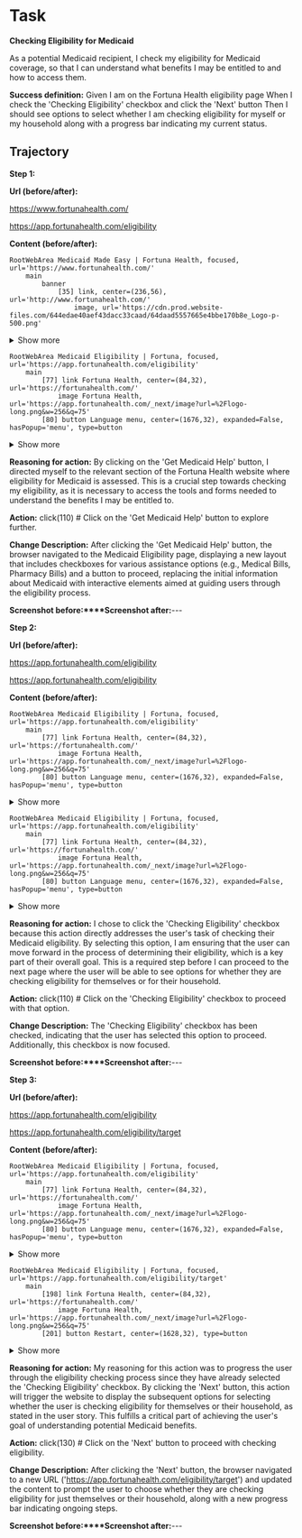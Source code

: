 # Task

**Checking Eligibility for Medicaid**

As a potential Medicaid recipient,
I check my eligibility for Medicaid coverage,
so that I can understand what benefits I may be entitled to and how to access them.

**Success definition:** Given I am on the Fortuna Health eligibility page
When I check the 'Checking Eligibility' checkbox and click the 'Next' button
Then I should see options to select whether I am checking eligibility for myself or my household along with a progress bar indicating my current status.

## Trajectory

**Step 1:**

**Url (before/after):** 

https://www.fortunahealth.com/

https://app.fortunahealth.com/eligibility

**Content (before/after):** 

```
RootWebArea Medicaid Made Easy | Fortuna Health, focused, url='https://www.fortunahealth.com/'
	main
		banner
			[35] link, center=(236,56), url='http://www.fortunahealth.com/'
				image, url='https://cdn.prod.website-files.com/644edae40aef43dacc33caad/64daad5557665e4bbe170b8e_Logo-p-500.png'
```
<details><summary>Show more</summary>

```
			navigation
				[39] link Health Plans, center=(400,56), url='https://www.fortunahealth.com/health-plans'
				[40] link Providers, center=(511,56), url='https://www.fortunahealth.com/providers'
				[41] link Resources, center=(614,56), url='https://www.fortunahealth.com/resources'
			[46] link Login, center=(1608,56), url='https://app.fortunahealth.com/login'
			[47] link Sign up, center=(1741,56), url='https://app.fortunahealth.com/signup'
		heading Medicaid made easy
		StaticText Navigating Medicaid for consumers is always fast, simple, and digital with Fortuna.
		[110] link Get Medicaid Help, center=(841,671), url='https://app.fortunahealth.com/eligibility'
		[111] button Partner with Us, center=(1093,671), expanded=False, hasPopup='dialog'
		image, url='https://cdn.prod.website-files.com/644edae40aef43dacc33caad/6778829bc747dcc5e6de3444_Search%20Heart.svg'
		image, url='https://cdn.prod.website-files.com/644edae40aef43dacc33caad/677882cc77d43b89f399fa45_Stethoscope.svg'
		image, url='https://cdn.prod.website-files.com/644edae40aef43dacc33caad/67788217981c4d87afc53f1f_Cell%20Phone.svg'
		image, url='https://cdn.prod.website-files.com/644edae40aef43dacc33caad/67797a9e2927787791bd1141_Woman-Notifications.svg'
		heading Eligibility checks in as little as 30 seconds
		StaticText No complicated forms and sign ups - just a fast screening for government coverage.
		SvgRoot
			group 0 sec
		heading Fast enrollment and renewal
		StaticText Smart, guided enrollment and renewal for the right Medicaid programs.
		heading Never miss an action
		StaticText Always up-to-date on enrollment status with notifications for every important admin action.
		heading Outstanding results and outcomes
		StaticText We meet Medicaid consumers where they are - regardless of circumstances and barriers to coverage.
		image, url='https://cdn.prod.website-files.com/644edae40aef43dacc33caad/6722bc12332b6097debf2ea1_material-symbols_dashboard-outline.png'
		heading 5x faster Medicaid experience
		paragraph
			StaticText Consumers deserve a simple Medicaid experience. Fortuna’s dynamic enrollment by state, program, and household situation speeds up time-to-enrollment.
		image, url='https://cdn.prod.website-files.com/644edae40aef43dacc33caad/6722bc1280a58bcfbb92ca04_cuida_radar-outline.png'
		heading 15% increase in renewal rates
		paragraph
			StaticText Fortuna’s personalized engagement, custom tool tips, and guided, end-to-end process makes renewals easier. 52% of users completing their actions the same day.
		image, url='https://cdn.prod.website-files.com/644edae40aef43dacc33caad/6722bc1260a82653f46bbd60_stash_wand-light.png'
		heading Closed loop reporting with full visibility
		paragraph
			StaticText See the whole picture. Fortuna’s reporting gives partners comprehensive data the entire eligibility, enrollment, and renewal funnel.
		image, url='https://cdn.prod.website-files.com/644edae40aef43dacc33caad/6722bc12cbb0d44ab32291fc_mynaui_click.png'
		heading 95% application approval
		paragraph
			StaticText Every application counts. With Fortuna’s 24/7 support, virtual mailbox, and multilingual assistance, even the most complex enrollments and renewals are handled from start to finish.
		heading Why consumers love Fortuna
		StaticText No more paper Medicaid forms, long call wait times, and lost recertification notices.
		image, url='https://cdn.prod.website-files.com/644edae40aef43dacc33caad/65f4a1834e092775d87167af_Pixel%207.svg'
		image, url='https://cdn.prod.website-files.com/644edae40aef43dacc33caad/6779778dc3156ee8fe96182a_Digital.svg'
		heading Simple, fast, digital experience
		StaticText Tailored to consumer situations
		image, url='https://cdn.prod.website-files.com/644edae40aef43dacc33caad/65f4a1834e092775d87167af_Pixel%207.svg'
		image, url='https://cdn.prod.website-files.com/644edae40aef43dacc33caad/6779780669f3a0277518e741_Language.svg'
		heading Multilingual live navigation
		StaticText Available 24/7 for consumers
		image, url='https://cdn.prod.website-files.com/644edae40aef43dacc33caad/65f4a1834e092775d87167af_Pixel%207.svg'
		image, url='https://cdn.prod.website-files.com/644edae40aef43dacc33caad/67797888ca2758e3a277dc9b_Notifications.svg'
		heading Stay up-to-date
		StaticText With communications and actions - handled by Fortuna
		heading Still have questions?
		StaticText Medicaid and state-sponsored health insurance can be confusing so we’ve tried in plain language to answer common questions.
		heading What is the difference between Medicare and Medicaid ?
		StaticText Medicare is health insurance that generally covers people aged 65+. Medicaid covers people of all ages if you make below a certain income or face hardship based on other circumstances like disability.
		StaticText Fortuna focuses on Medicaid. If you need Medicare support, we can help you dual-enroll.
		heading Can I use Fortuna to renew Medicaid coverage?
		StaticText Yes. We make it easy to renew on Medicaid.
		StaticText With a dedicated, licensed navigator and our automations, never miss a Medicaid-related notification from the state or county.
		heading Why apply through Fortuna Health?ﾠ
		StaticText Filling out government forms can be confusing and stressful. And with the state working overtime to keep their websites and team running, glitches and lags in the system are understandable.
		StaticText We built Fortuna so that you don’t need to deal with that. Spend 10 minutes working on your enrollment and even less with renewals.
		StaticText We take care of the rest with the state.
		heading Do I need to come to Fortuna through an insurance company or doctor?
		StaticText Yes, Fortuna is only available through providers and insurers. Please contact us at
		link help@fortunahealth.com, url='mailto:help@fortunahealth.com'
		StaticText for more information.
		heading What is Medicaid ?
		StaticText Medicaid is $0 or low-cost health insurance covered by the government. Eligibility varies by factors like state, household size, and income.
		heading How do I apply for Medicaid ?
		StaticText Anyone can apply for Medicaid directly with the state or with the help of licensed healthcare navigators like Fortuna.
		link Get started here, url='https://app.fortunahealth.com/eligibility'
		heading Why trust Fortuna?
		StaticText Every Fortuna navigator is certified and licensed to enroll. Our platform is built for and by Medicaid members based on our lived experiences, with multilingual support.
		StaticText Show full list of questions
		heading Are you a business that wants to offer Medicaid navigation?
		StaticText See how providing consumers with Medicaid enrollment and renewal can improve revenue and decrease care gaps.
		link Health Plans, url='https://www.fortunahealth.com/health-plans'
		link Providers, url='https://www.fortunahealth.com/providers'
		link, url='https://www.fortunahealth.com/'
			image, url='https://cdn.prod.website-files.com/644edae40aef43dacc33caad/64b0599f24dd751863cbe65b_Group%204-p-500.png'
		link Terms of Service, url='https://app.fortunahealth.com/tos'
		link Privacy Policy, url='https://app.fortunahealth.com/privacy-policy'
		link Security, url='https://www.fortunahealth.com/security-policy'
		link System Status, url='https://status.fortunahealth.com/'
		link help@fortunahealth.com, url='mailto:help@fortunahealth.com'
		image, url='https://cdn.prod.website-files.com/644edae40aef43dacc33caad/64daa9b2f826137d74651bae_HIPAA%20Vanta.png'
		image, url='https://cdn.prod.website-files.com/644edae40aef43dacc33caad/65dfb61d0d1e64d54d0b4512_Vanta_Compliance_SOC%202%20(1).png'
		link, url='https://www.linkedin.com/company/fortuna-health/'
			image, url='https://cdn.prod.website-files.com/644edae40aef43dacc33caad/64b1635686e5bb441d771e85_linkedin-2-icon-11-256.png'
		link, url='https://twitter.com/hifortunahealth'
			image, url='https://cdn.prod.website-files.com/644edae40aef43dacc33caad/64ad76009abfb265fd8f5a00_31%20Twitter.svg'
		link, url='https://www.facebook.com/fortunahealth'
			image, url='https://cdn.prod.website-files.com/644edae40aef43dacc33caad/64ad76004b6011e52720fde1_32%20Facebook.svg'
```
</details>



```
RootWebArea Medicaid Eligibility | Fortuna, focused, url='https://app.fortunahealth.com/eligibility'
	main
		[77] link Fortuna Health, center=(84,32), url='https://fortunahealth.com/'
			image Fortuna Health, url='https://app.fortunahealth.com/_next/image?url=%2Flogo-long.png&w=256&q=75'
		[80] button Language menu, center=(1676,32), expanded=False, hasPopup='menu', type=button
```
<details><summary>Show more</summary>

```
			image
		[84] link Log in, center=(1750,32), url='https://app.fortunahealth.com/login'
		[85] link Sign up, center=(1848,32), url='https://app.fortunahealth.com/signup'
		heading Hi there! What do you need help with?
		[96] checkbox Medical Bills, center=(744,332), checked='false', type=button
			image, url='https://app.fortunahealth.com/illustrations/stethoscope.svg'
		[103] checkbox Pharmacy Bills, center=(960,332), checked='false', type=button
			image, url='https://app.fortunahealth.com/illustrations/pills.svg'
		[110] checkbox Checking Eligibility, center=(1176,332), checked='false', type=button
			image, url='https://app.fortunahealth.com/illustrations/form.svg'
		[117] checkbox Existing Health Insurance, center=(852,544), checked='false', type=button
			image, url='https://app.fortunahealth.com/illustrations/insurance-card.svg'
		[124] checkbox Something Else, center=(1068,544), checked='false', type=button
			image, url='https://app.fortunahealth.com/illustrations/something-else.svg'
		[130] button Next, center=(960,722), type=submit
		link Privacy Policy, url='https://app.fortunahealth.com/privacy-policy'
		StaticText •
		link Terms of Service, url='https://app.fortunahealth.com/tos'
		StaticText •
		link HIPAA Compliant, url='https://www.aptible.com/secured-by-aptible'
		StaticText ©
		StaticText 2025
		StaticText Fortuna Health, Inc. All rights reserved.
	alert, atomic
	image
	paragraph
		StaticText We use cookies on this site to improve security and enhance your experience. For more information, see our
		[142] link Privacy Policy, center=(586,1022), url='https://app.fortunahealth.com/privacy-policy'
		StaticText .
	[143] button Acknowledge, center=(1352,1012), type=button
```
</details>

**Reasoning for action:** By clicking on the 'Get Medicaid Help' button, I directed myself to the relevant section of the Fortuna Health website where eligibility for Medicaid is assessed. This is a crucial step towards checking my eligibility, as it is necessary to access the tools and forms needed to understand the benefits I may be entitled to.

**Action:** click(110) # Click on the 'Get Medicaid Help' button to explore further.

**Change Description:** After clicking the 'Get Medicaid Help' button, the browser navigated to the Medicaid Eligibility page, displaying a new layout that includes checkboxes for various assistance options (e.g., Medical Bills, Pharmacy Bills) and a button to proceed, replacing the initial information about Medicaid with interactive elements aimed at guiding users through the eligibility process.

**Screenshot before:****Screenshot after:**---

**Step 2:**

**Url (before/after):** 

https://app.fortunahealth.com/eligibility

https://app.fortunahealth.com/eligibility

**Content (before/after):** 

```
RootWebArea Medicaid Eligibility | Fortuna, focused, url='https://app.fortunahealth.com/eligibility'
	main
		[77] link Fortuna Health, center=(84,32), url='https://fortunahealth.com/'
			image Fortuna Health, url='https://app.fortunahealth.com/_next/image?url=%2Flogo-long.png&w=256&q=75'
		[80] button Language menu, center=(1676,32), expanded=False, hasPopup='menu', type=button
```
<details><summary>Show more</summary>

```
			image
		[84] link Log in, center=(1750,32), url='https://app.fortunahealth.com/login'
		[85] link Sign up, center=(1848,32), url='https://app.fortunahealth.com/signup'
		heading Hi there! What do you need help with?
		[96] checkbox Medical Bills, center=(744,332), checked='false', type=button
			image, url='https://app.fortunahealth.com/illustrations/stethoscope.svg'
		[103] checkbox Pharmacy Bills, center=(960,332), checked='false', type=button
			image, url='https://app.fortunahealth.com/illustrations/pills.svg'
		[110] checkbox Checking Eligibility, center=(1176,332), checked='false', type=button
			image, url='https://app.fortunahealth.com/illustrations/form.svg'
		[117] checkbox Existing Health Insurance, center=(852,544), checked='false', type=button
			image, url='https://app.fortunahealth.com/illustrations/insurance-card.svg'
		[124] checkbox Something Else, center=(1068,544), checked='false', type=button
			image, url='https://app.fortunahealth.com/illustrations/something-else.svg'
		[130] button Next, center=(960,722), type=submit
		link Privacy Policy, url='https://app.fortunahealth.com/privacy-policy'
		StaticText •
		link Terms of Service, url='https://app.fortunahealth.com/tos'
		StaticText •
		link HIPAA Compliant, url='https://www.aptible.com/secured-by-aptible'
		StaticText ©
		StaticText 2025
		StaticText Fortuna Health, Inc. All rights reserved.
	alert, atomic
	image
	paragraph
		StaticText We use cookies on this site to improve security and enhance your experience. For more information, see our
		[142] link Privacy Policy, center=(586,1022), url='https://app.fortunahealth.com/privacy-policy'
		StaticText .
	[143] button Acknowledge, center=(1352,1012), type=button
```
</details>



```
RootWebArea Medicaid Eligibility | Fortuna, focused, url='https://app.fortunahealth.com/eligibility'
	main
		[77] link Fortuna Health, center=(84,32), url='https://fortunahealth.com/'
			image Fortuna Health, url='https://app.fortunahealth.com/_next/image?url=%2Flogo-long.png&w=256&q=75'
		[80] button Language menu, center=(1676,32), expanded=False, hasPopup='menu', type=button
```
<details><summary>Show more</summary>

```
			image
		[84] link Log in, center=(1750,32), url='https://app.fortunahealth.com/login'
		[85] link Sign up, center=(1848,32), url='https://app.fortunahealth.com/signup'
		heading Hi there! What do you need help with?
		[96] checkbox Medical Bills, center=(744,332), checked='false', type=button
			image, url='https://app.fortunahealth.com/illustrations/stethoscope.svg'
		[103] checkbox Pharmacy Bills, center=(960,332), checked='false', type=button
			image, url='https://app.fortunahealth.com/illustrations/pills.svg'
		[110] checkbox Checking Eligibility, center=(1176,332), checked='true', focused, type=button
			image, url='https://app.fortunahealth.com/illustrations/form.svg'
			image
		[117] checkbox Existing Health Insurance, center=(852,544), checked='false', type=button
			image, url='https://app.fortunahealth.com/illustrations/insurance-card.svg'
		[124] checkbox Something Else, center=(1068,544), checked='false', type=button
			image, url='https://app.fortunahealth.com/illustrations/something-else.svg'
		[130] button Next, center=(960,722), type=submit
		link Privacy Policy, url='https://app.fortunahealth.com/privacy-policy'
		StaticText •
		link Terms of Service, url='https://app.fortunahealth.com/tos'
		StaticText •
		link HIPAA Compliant, url='https://www.aptible.com/secured-by-aptible'
		StaticText ©
		StaticText 2025
		StaticText Fortuna Health, Inc. All rights reserved.
	alert, atomic
	image
	paragraph
		StaticText We use cookies on this site to improve security and enhance your experience. For more information, see our
		[142] link Privacy Policy, center=(586,1022), url='https://app.fortunahealth.com/privacy-policy'
		StaticText .
	[143] button Acknowledge, center=(1352,1012), type=button
```
</details>

**Reasoning for action:** I chose to click the 'Checking Eligibility' checkbox because this action directly addresses the user's task of checking their Medicaid eligibility. By selecting this option, I am ensuring that the user can move forward in the process of determining their eligibility, which is a key part of their overall goal. This is a required step before I can proceed to the next page where the user will be able to see options for whether they are checking eligibility for themselves or for their household.

**Action:** click(110) # Click on the 'Checking Eligibility' checkbox to proceed with that option.

**Change Description:** The 'Checking Eligibility' checkbox has been checked, indicating that the user has selected this option to proceed. Additionally, this checkbox is now focused.

**Screenshot before:****Screenshot after:**---

**Step 3:**

**Url (before/after):** 

https://app.fortunahealth.com/eligibility

https://app.fortunahealth.com/eligibility/target

**Content (before/after):** 

```
RootWebArea Medicaid Eligibility | Fortuna, focused, url='https://app.fortunahealth.com/eligibility'
	main
		[77] link Fortuna Health, center=(84,32), url='https://fortunahealth.com/'
			image Fortuna Health, url='https://app.fortunahealth.com/_next/image?url=%2Flogo-long.png&w=256&q=75'
		[80] button Language menu, center=(1676,32), expanded=False, hasPopup='menu', type=button
```
<details><summary>Show more</summary>

```
			image
		[84] link Log in, center=(1750,32), url='https://app.fortunahealth.com/login'
		[85] link Sign up, center=(1848,32), url='https://app.fortunahealth.com/signup'
		heading Hi there! What do you need help with?
		[96] checkbox Medical Bills, center=(744,332), checked='false', type=button
			image, url='https://app.fortunahealth.com/illustrations/stethoscope.svg'
		[103] checkbox Pharmacy Bills, center=(960,332), checked='false', type=button
			image, url='https://app.fortunahealth.com/illustrations/pills.svg'
		[110] checkbox Checking Eligibility, center=(1176,332), checked='true', focused, type=button
			image, url='https://app.fortunahealth.com/illustrations/form.svg'
			image
		[117] checkbox Existing Health Insurance, center=(852,544), checked='false', type=button
			image, url='https://app.fortunahealth.com/illustrations/insurance-card.svg'
		[124] checkbox Something Else, center=(1068,544), checked='false', type=button
			image, url='https://app.fortunahealth.com/illustrations/something-else.svg'
		[130] button Next, center=(960,722), type=submit
		link Privacy Policy, url='https://app.fortunahealth.com/privacy-policy'
		StaticText •
		link Terms of Service, url='https://app.fortunahealth.com/tos'
		StaticText •
		link HIPAA Compliant, url='https://www.aptible.com/secured-by-aptible'
		StaticText ©
		StaticText 2025
		StaticText Fortuna Health, Inc. All rights reserved.
	alert, atomic
	image
	paragraph
		StaticText We use cookies on this site to improve security and enhance your experience. For more information, see our
		[142] link Privacy Policy, center=(586,1022), url='https://app.fortunahealth.com/privacy-policy'
		StaticText .
	[143] button Acknowledge, center=(1352,1012), type=button
```
</details>



```
RootWebArea Medicaid Eligibility | Fortuna, focused, url='https://app.fortunahealth.com/eligibility/target'
	main
		[198] link Fortuna Health, center=(84,32), url='https://fortunahealth.com/'
			image Fortuna Health, url='https://app.fortunahealth.com/_next/image?url=%2Flogo-long.png&w=256&q=75'
		[201] button Restart, center=(1628,32), type=button
```
<details><summary>Show more</summary>

```
			image
		[203] button Language menu, center=(1676,32), expanded=False, hasPopup='menu', type=button
			image
		[207] link Log in, center=(1750,32), url='https://app.fortunahealth.com/login'
		[208] link Sign up, center=(1848,32), url='https://app.fortunahealth.com/signup'
		[214] button Go back to previous step, center=(72,99), inner_text=Back, type=button
			image
			StaticText Back
		progressbar value='5'
		heading Great, we can help with that! Would you like to check for just yourself or your household?
		radiogroup Subject of eligibility check
			[227] radio Just me, center=(852,441), checked='false', type=button
				image
			[233] radio My household, center=(1068,441), checked='false', type=button
				image
		[239] button Next, center=(960,642), type=submit
		link Privacy Policy, url='https://app.fortunahealth.com/privacy-policy'
		StaticText •
		link Terms of Service, url='https://app.fortunahealth.com/tos'
		StaticText •
		link HIPAA Compliant, url='https://www.aptible.com/secured-by-aptible'
		StaticText ©
		StaticText 2025
		StaticText Fortuna Health, Inc. All rights reserved.
	alert, atomic
		StaticText Medicaid Eligibility | Fortuna
	image
	paragraph
		StaticText We use cookies on this site to improve security and enhance your experience. For more information, see our
		[142] link Privacy Policy, center=(586,1022), url='https://app.fortunahealth.com/privacy-policy'
		StaticText .
	[143] button Acknowledge, center=(1352,1012), type=button
```
</details>

**Reasoning for action:** My reasoning for this action was to progress the user through the eligibility checking process since they have already selected the 'Checking Eligibility' checkbox. By clicking the 'Next' button, this action will trigger the website to display the subsequent options for selecting whether the user is checking eligibility for themselves or their household, as stated in the user story. This fulfills a critical part of achieving the user's goal of understanding potential Medicaid benefits.

**Action:** click(130) # Click on the 'Next' button to proceed with checking eligibility.

**Change Description:** After clicking the 'Next' button, the browser navigated to a new URL ('https://app.fortunahealth.com/eligibility/target') and updated the content to prompt the user to choose whether they are checking eligibility for just themselves or their household, along with a new progress bar indicating ongoing steps.

**Screenshot before:****Screenshot after:**---

